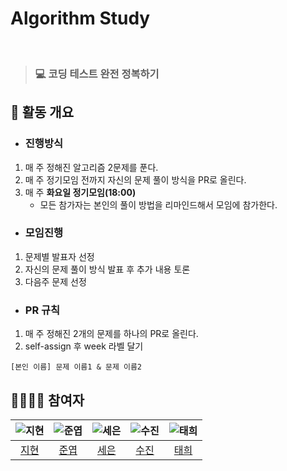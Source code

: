 # Algorithm Study 
<br>

> ### 💻 코딩 테스트 완전 정복하기

## 🔎 활동 개요
- ### 진행방식
1. 매 주 정해진 알고리즘 2문제를 푼다.
2. 매 주 정기모임 전까지 자신의 문제 풀이 방식을 PR로 올린다.
3. 매 주 **화요일 정기모임(18:00)**
    - 모든 참가자는 본인의 풀이 방법을 리마인드해서 모임에 참가한다.
  
- ### 모임진행
1. 문제별 발표자 선정
2. 자신의 문제 풀이 방식 발표 후 추가 내용 토론
3. 다음주 문제 선정

- ### PR 규칙
1. 매 주 정해진 2개의 문제를 하나의 PR로 올린다.
2. self-assign 후 week 라벨 달기
```
[본인 이름] 문제 이름1 & 문제 이름2
```

## 👩‍👩‍👦‍👦 참여자
<div align="center">

|     ![지현](https://avatars.githubusercontent.com/u/31675698?v=4)     | ![준엽](https://avatars.githubusercontent.com/u/53340295?v=4) |![세은](https://avatars.githubusercontent.com/u/48899016?v=4)|![수진](https://avatars.githubusercontent.com/u/77006790?v=4)|![태희](https://avatars.githubusercontent.com/u/118531617?v=4)|
|:---------------------------------------------------------------:|:-------------------------------------------------------:|:---:|:-----------------------------------------------------:|:------------------------------------------------------:
|                [지현](https://github.com/KimJyun)                 |         [준엽](https://github.com/JunYupK)          | [세은](https://github.com/ChoiSeEun)|           [수진](https://github.com/ss0510s)            |            [태희](https://github.com/nyanpasu-life)             | 

</div>

<br><br>

